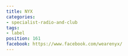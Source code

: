 ```yaml
---
title: NYX
categories:
- specialist-radio-and-club
tags:
- label
position: 161
facebook: https://www.facebook.com/wearenyx/
---
```


